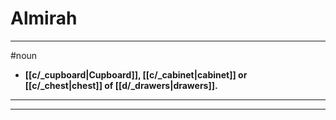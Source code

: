 # Almirah
---
#noun
- **[[c/_cupboard|Cupboard]], [[c/_cabinet|cabinet]] or [[c/_chest|chest]] of [[d/_drawers|drawers]].**
---
---
